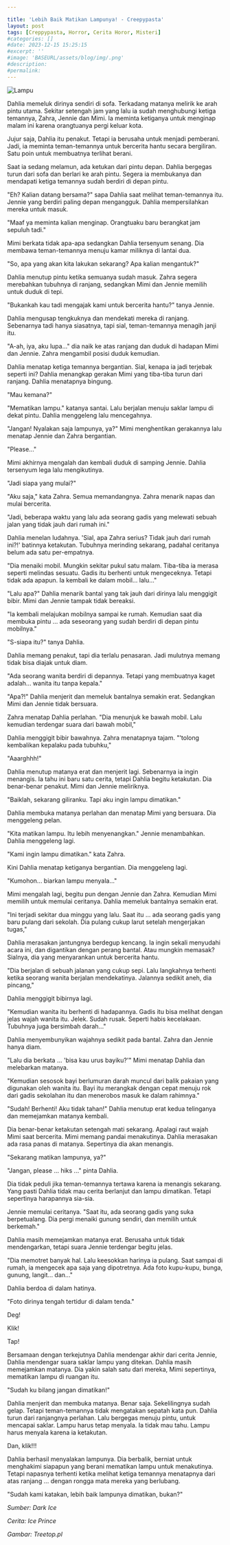 ```yaml
---

title: 'Lebih Baik Matikan Lampunya! - Creepypasta'
layout: post
tags: [Creppypasta, Horror, Cerita Horor, Misteri]
#categories: []
#date: 2023-12-15 15:25:15
#excerpt: ''
#image: 'BASEURL/assets/blog/img/.png'
#description: 
#permalink:
---
```


![Lampu](/assets/img/content/Jepretan-Layar-2019-07-03-pada-4.19.17-PM-1024x683.png "Gambar Lampu")

Dahlia memeluk dirinya sendiri di sofa.
Terkadang matanya melirik ke arah pintu utama. Sekitar setengah jam yang lalu ia sudah menghubungi ketiga temannya, Zahra, Jennie dan Mimi. Ia meminta ketiganya untuk menginap malam ini karena orangtuanya pergi keluar kota.

Jujur saja, Dahlia itu penakut. Tetapi ia berusaha untuk menjadi pemberani. 
Jadi, ia meminta teman-temannya untuk bercerita hantu secara bergiliran. Satu poin untuk membuatnya terlihat berani. 

Saat ia sedang melamun, ada ketukan dari pintu depan. Dahlia bergegas turun dari sofa dan berlari ke arah pintu. Segera ia membukanya dan mendapati ketiga temannya sudah berdiri di depan pintu. 

"Eh? Kalian datang bersama?" sapa Dahlia saat melihat teman-temannya itu. Jennie yang berdiri paling depan mengangguk. Dahlia mempersilahkan mereka untuk masuk.

"Maaf ya meminta kalian menginap. Orangtuaku baru berangkat jam sepuluh tadi."

Mimi berkata tidak apa-apa sedangkan Dahlia tersenyum senang. Dia membawa teman-temannya menuju kamar miliknya di lantai dua.

"So, apa yang akan kita lakukan sekarang? Apa kalian mengantuk?"

Dahlia menutup pintu ketika semuanya sudah masuk. Zahra segera merebahkan tubuhnya di ranjang, sedangkan Mimi dan Jennie memilih untuk duduk di tepi.

"Bukankah kau tadi mengajak kami untuk bercerita hantu?" tanya Jennie.

Dahlia mengusap tengkuknya dan mendekati mereka di ranjang. Sebenarnya tadi hanya siasatnya, tapi sial, teman-temannya menagih janji itu. 

"A-ah, iya, aku lupa..." dia naik ke atas ranjang dan duduk di hadapan Mimi dan Jennie.
Zahra mengambil posisi duduk kemudian.

Dahlia menatap ketiga temannya bergantian. 
Sial, kenapa ia jadi terjebak seperti ini?
Dahlia menangkap gerakan Mimi yang tiba-tiba turun dari ranjang. Dahlia menatapnya bingung.

"Mau kemana?"

"Mematikan lampu." katanya santai. Lalu berjalan menuju saklar lampu di dekat pintu.
Dahlia menggeleng lalu mencegahnya.

"Jangan! Nyalakan saja lampunya, ya?"
Mimi menghentikan gerakannya lalu menatap Jennie dan Zahra bergantian.

"Please..."

Mimi akhirnya mengalah dan kembali duduk di samping Jennie. Dahlia tersenyum lega lalu mengikutinya.

"Jadi siapa yang mulai?"

"Aku saja," kata Zahra. Semua memandangnya. Zahra menarik napas dan mulai bercerita.

"Jadi, beberapa waktu yang lalu ada seorang gadis yang melewati sebuah jalan yang tidak jauh dari rumah ini."

Dahlia menelan ludahnya. 'Sial, apa Zahra serius? Tidak jauh dari rumah ini?!' batinnya ketakutan. Tubuhnya merinding sekarang, padahal ceritanya belum ada satu per-empatnya.

"Dia menaiki mobil. Mungkin sekitar pukul satu malam. Tiba-tiba ia merasa seperti melindas sesuatu. Gadis itu berhenti untuk mengeceknya. Tetapi tidak ada apapun. Ia kembali ke dalam mobil... lalu..."

"Lalu apa?" Dahlia menarik bantal yang tak jauh dari dirinya lalu menggigit bibir. Mimi dan Jennie tampak tidak bereaksi.

"Ia kembali melajukan mobilnya sampai ke rumah. Kemudian saat dia membuka pintu ... ada seseorang yang sudah berdiri di depan pintu mobilnya."

"S-siapa itu?" tanya Dahlia.

Dahlia memang penakut, tapi dia terlalu penasaran. Jadi mulutnya memang tidak bisa diajak untuk diam.

"Ada seorang wanita berdiri di depannya. Tetapi yang membuatnya kaget adalah... wanita itu tanpa kepala."

"Apa?!" Dahlia menjerit dan memeluk bantalnya semakin erat. Sedangkan Mimi dan Jennie tidak bersuara.

Zahra menatap Dahlia perlahan. "Dia menunjuk ke bawah mobil. Lalu kemudian terdengar suara dari bawah mobil,"

Dahlia menggigit bibir bawahnya. Zahra menatapnya tajam. "'tolong kembalikan kepalaku pada tubuhku,"

"Aaarghhh!"

Dahlia menutup matanya erat dan menjerit lagi. Sebenarnya ia ingin menangis. Ia tahu ini baru satu cerita, tetapi Dahlia begitu ketakutan. Dia benar-benar penakut. Mimi dan Jennie meliriknya.

"Baiklah, sekarang giliranku. Tapi aku ingin lampu dimatikan." 

Dahlia membuka matanya perlahan dan menatap Mimi yang bersuara. Dia menggeleng pelan.

"Kita matikan lampu. Itu lebih menyenangkan." Jennie menambahkan. Dahlia menggeleng lagi.

"Kami ingin lampu dimatikan." kata Zahra.

Kini Dahlia menatap ketiganya bergantian. Dia menggeleng lagi.

"Kumohon... biarkan lampu menyala..." 

Mimi mengalah lagi, begitu pun dengan Jennie dan Zahra. Kemudian Mimi memilih untuk memulai ceritanya. Dahlia memeluk bantalnya semakin erat.

"Ini terjadi sekitar dua minggu yang lalu. Saat itu ... ada seorang gadis yang baru pulang dari sekolah. Dia pulang cukup larut setelah mengerjakan tugas," 

Dahlia merasakan jantungnya berdegup kencang. Ia ingin sekali menyudahi acara ini, dan digantikan dengan perang bantal. Atau mungkin memasak? Sialnya, dia yang menyarankan untuk bercerita hantu. 

"Dia berjalan di sebuah jalanan yang cukup sepi. Lalu langkahnya terhenti ketika seorang wanita berjalan mendekatinya. Jalannya sedikit aneh, dia pincang,"

Dahlia menggigit bibirnya lagi.

"Kemudian wanita itu berhenti di hadapannya. Gadis itu bisa melihat dengan jelas wajah wanita itu. Jelek. Sudah rusak. Seperti habis kecelakaan. Tubuhnya juga bersimbah darah..."

Dahlia menyembunyikan wajahnya sedikit pada bantal. Zahra dan Jennie hanya diam.

"Lalu dia berkata ... 'bisa kau urus bayiku?'" Mimi menatap Dahlia dan melebarkan matanya.

"Kemudian sesosok bayi berlumuran darah muncul dari balik pakaian yang digunakan oleh wanita itu. Bayi itu merangkak dengan cepat menuju rok dari gadis sekolahan itu dan menerobos masuk ke dalam rahimnya."

"Sudah! Berhenti! Aku tidak tahan!" Dahlia menutup erat kedua telinganya dan memejamkan matanya kembali.

Dia benar-benar ketakutan setengah mati sekarang. Apalagi raut wajah Mimi saat bercerita. Mimi memang pandai menakutinya. Dahlia merasakan ada rasa panas di matanya. Sepertinya dia akan menangis. 

"Sekarang matikan lampunya, ya?"

"Jangan, please ... hiks ..." pinta Dahlia.

Dia tidak peduli jika teman-temannya tertawa karena ia menangis sekarang. Yang pasti Dahlia tidak mau cerita berlanjut dan lampu dimatikan. Tetapi sepertinya harapannya sia-sia.

Jennie memulai ceritanya. "Saat itu, ada seorang gadis yang suka berpetualang. Dia pergi menaiki gunung sendiri, dan memilih untuk berkemah."

Dahlia masih memejamkan matanya erat. Berusaha untuk tidak mendengarkan, tetapi suara Jennie terdengar begitu jelas.

"Dia memotret banyak hal. Lalu keesokkan harinya ia pulang. Saat sampai di rumah, ia mengecek apa saja yang dipotretnya. Ada foto kupu-kupu, bunga, gunung, langit... dan..."

Dahlia berdoa di dalam hatinya.

"Foto dirinya tengah tertidur di dalam tenda."

Deg!

Klik!

Tap!

Bersamaan dengan terkejutnya Dahlia mendengar akhir dari cerita Jennie, Dahlia mendengar suara saklar lampu yang ditekan. Dahlia masih memejamkan matanya. Dia yakin salah satu dari mereka, Mimi sepertinya, mematikan lampu di ruangan itu. 

"Sudah ku bilang jangan dimatikan!"

Dahlia menjerit dan membuka matanya. Benar saja. Sekelilingnya sudah gelap. Tetapi teman-temannya tidak mengatakan sepatah kata pun. Dahlia turun dari ranjangnya perlahan. Lalu bergegas menuju pintu, untuk mencapai saklar. Lampu harus tetap menyala. Ia tidak mau tahu. Lampu harus menyala karena ia ketakutan.

Dan, klik!!!

Dahlia berhasil menyalakan lampunya. Dia berbalik, berniat untuk menghakimi siapapun yang berani mematikan lampu untuk menakutinya. Tetapi napasnya terhenti ketika melihat ketiga temannya menatapnya dari atas ranjang ... dengan rongga mata mereka yang berlubang. 

"Sudah kami katakan, lebih baik lampunya dimatikan, bukan?"



_Sumber: Dark Ice_

_Cerita: Ice Prince_

_Gambar: Treetop.pl_
